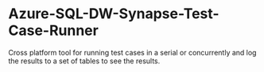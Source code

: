 # Azure-SQL-DW-Synapse-Test-Case-Runner
Cross platform tool for running test cases in a serial or concurrently and log the results to a set of tables to see the results.
